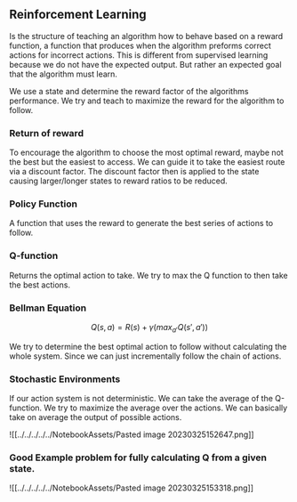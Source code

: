 ## Reinforcement Learning
Is the structure of teaching an algorithm how to behave based on a reward function, a function that produces when the algorithm preforms correct actions for incorrect actions. This is different from supervised learning because we do not have the expected output. But rather an expected goal that the algorithm must learn.

We use a state and determine the reward factor of the algorithms performance. We try and teach to maximize the reward for the algorithm to follow.

### Return of reward
To encourage the algorithm to choose the most optimal reward, maybe not the best but the easiest to access. We can guide it to take the easiest route via a discount factor. The discount factor then is applied to the state causing larger/longer states to reward ratios to be reduced.

### Policy Function
A function that uses the reward to generate the best series of actions to follow.

### Q-function
Returns the optimal action to take. We try to max the Q function to then take the best actions.

### Bellman Equation
$$
    Q(s, a) = R(s) + \gamma(max_{a'}Q(s', a'))
$$

We try to determine the best optimal action to follow without calculating the whole system. Since we can just incrementally follow the chain of actions.

### Stochastic Environments
If our action system is not deterministic. We can take the average of the Q-function. We try to maximize the average over the actions. We can basically take on average the output of possible actions. 

![[../../../../../NotebookAssets/Pasted image 20230325152647.png]]

### Good Example problem for fully calculating Q from a given state.
![[../../../../../NotebookAssets/Pasted image 20230325153318.png]]